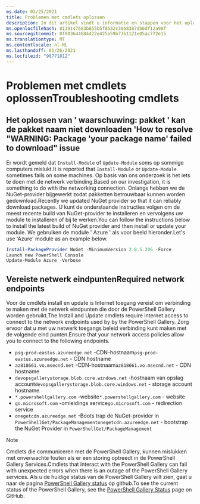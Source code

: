 ```yaml
---
ms.date: 01/25/2021
title: Problemen met cmdlets oplossen
description: In dit artikel vindt u informatie en stappen voor het oplossen van problemen met behulp van de PowerShell Gallery
ms.openlocfilehash: 8139147683b655b5f8532c3068387db6df12a98f
ms.sourcegitcommit: 0f003644684422e425a59b7361121e05ac772e15
ms.translationtype: MT
ms.contentlocale: nl-NL
ms.lasthandoff: 01/26/2021
ms.locfileid: "98771812"
---
```

# <a name="troubleshooting-cmdlets"></a><span data-ttu-id="d771b-103">Problemen met cmdlets oplossen</span><span class="sxs-lookup"><span data-stu-id="d771b-103">Troubleshooting cmdlets</span></span>

## <a name="how-to-resolve-warning-package-your-package-name-failed-to-download-issue"></a><span data-ttu-id="d771b-104">Het oplossen van ' waarschuwing: pakket ' kan de pakket naam niet downloaden '</span><span class="sxs-lookup"><span data-stu-id="d771b-104">How to resolve "WARNING: Package 'your package name' failed to download" issue</span></span>

<span data-ttu-id="d771b-105">Er wordt gemeld dat `Install-Module` of `Update-Module` soms op sommige computers mislukt.</span><span class="sxs-lookup"><span data-stu-id="d771b-105">It is reported that `Install-Module` or `Update-Module` sometimes fails on some machines.</span></span> <span data-ttu-id="d771b-106">Op basis van ons onderzoek is het iets te doen met de netwerk verbinding.</span><span class="sxs-lookup"><span data-stu-id="d771b-106">Based on our investigation, it is something to do with the networking connection.</span></span> <span data-ttu-id="d771b-107">Onlangs hebben we de NuGet-provider bijgewerkt zodat pakketten betrouwbaar kunnen worden gedownload.</span><span class="sxs-lookup"><span data-stu-id="d771b-107">Recently we updated NuGet provider so that it can reliably download packages.</span></span> <span data-ttu-id="d771b-108">U kunt de onderstaande instructies volgen om de meest recente build van NuGet-provider te installeren en vervolgens uw module te installeren of bij te werken.</span><span class="sxs-lookup"><span data-stu-id="d771b-108">You can follow the instructions below to install the latest build of NuGet provider and then install or update your module.</span></span> <span data-ttu-id="d771b-109">We gebruiken de module ' Azure ' als voor beeld hieronder.</span><span class="sxs-lookup"><span data-stu-id="d771b-109">Let's use 'Azure' module as an example below.</span></span>

```powershell
Install-PackageProvider NuGet -MinimumVersion 2.8.5.206 -Force
Launch new PowerShell Console
Update-Module Azure -Verbose
```

## <a name="required-network-endpoints"></a><span data-ttu-id="d771b-110">Vereiste netwerk eindpunten</span><span class="sxs-lookup"><span data-stu-id="d771b-110">Required network endpoints</span></span>

<span data-ttu-id="d771b-111">Voor de cmdlets install en update is Internet toegang vereist om verbinding te maken met de netwerk eindpunten die door de PowerShell Gallery worden gebruikt.</span><span class="sxs-lookup"><span data-stu-id="d771b-111">The Install and Update cmdlets require internet access to connect to the network endpoints used by by the PowerShell Gallery.</span></span> <span data-ttu-id="d771b-112">Zorg ervoor dat u met uw netwerk toegangs beleid verbinding kunt maken met de volgende eind punten.</span><span class="sxs-lookup"><span data-stu-id="d771b-112">Ensure that your network access policies allow you to connect to the following endpoints.</span></span>

- <span data-ttu-id="d771b-113">`psg-prod-eastus.azureedge.net` -CDN-hostnaam</span><span class="sxs-lookup"><span data-stu-id="d771b-113">`psg-prod-eastus.azureedge.net` - CDN hostname</span></span>
- <span data-ttu-id="d771b-114">`az818661.vo.msecnd.net` -CDN-hostnaam</span><span class="sxs-lookup"><span data-stu-id="d771b-114">`az818661.vo.msecnd.net` - CDN hostname</span></span>
- <span data-ttu-id="d771b-115">`devopsgallerystorage.blob.core.windows.net` -hostnaam van opslag account</span><span class="sxs-lookup"><span data-stu-id="d771b-115">`devopsgallerystorage.blob.core.windows.net` - storage account hostname</span></span>
- <span data-ttu-id="d771b-116">`*.powershellgallery.com` -website</span><span class="sxs-lookup"><span data-stu-id="d771b-116">`*.powershellgallery.com` - website</span></span>
- <span data-ttu-id="d771b-117">`go.microsoft.com` -omleidings service</span><span class="sxs-lookup"><span data-stu-id="d771b-117">`go.microsoft.com` - redirection service</span></span>
- <span data-ttu-id="d771b-118">`onegetcdn.azureedge.net` -Boots trap de NuGet-provider in `PowerShellGet/PackageManagement`</span><span class="sxs-lookup"><span data-stu-id="d771b-118">`onegetcdn.azureedge.net` - bootstrap the NuGet Provider in `PowerShellGet/PackageManagement`</span></span>

> [!NOTE]
> <span data-ttu-id="d771b-119">Cmdlets die communiceren met de PowerShell Gallery, kunnen mislukken met onverwachte fouten als er een storing optreedt in de PowerShell Gallery Services.</span><span class="sxs-lookup"><span data-stu-id="d771b-119">Cmdlets that interact with the PowerShell Gallery can fail with unexpected errors when there is an outage of the PowerShell Gallery services.</span></span> <span data-ttu-id="d771b-120">Als u de huidige status van de PowerShell Gallery wilt zien, gaat u naar de pagina [PowerShell Gallery status](https://github.com/PowerShell/PowerShellGallery/blob/master/psgallery_status.md) op github.</span><span class="sxs-lookup"><span data-stu-id="d771b-120">To see the current status of the PowerShell Gallery, see the [PowerShell Gallery Status](https://github.com/PowerShell/PowerShellGallery/blob/master/psgallery_status.md) page on GitHub.</span></span>
